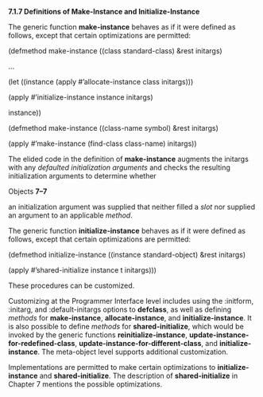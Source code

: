 **7.1.7 Definitions of Make-Instance and Initialize-Instance** 

The generic function **make-instance** behaves as if it were defined as follows, except that certain optimizations are permitted: 

(defmethod make-instance ((class standard-class) &rest initargs) 

... 

(let ((instance (apply #’allocate-instance class initargs))) 

(apply #’initialize-instance instance initargs) 

instance)) 

(defmethod make-instance ((class-name symbol) &rest initargs) 

(apply #’make-instance (find-class class-name) initargs)) 

The elided code in the definition of **make-instance** augments the initargs with any *defaulted initialization arguments* and checks the resulting initialization arguments to determine whether 

Objects **7–7**

 

 

an initialization argument was supplied that neither filled a *slot* nor supplied an argument to an applicable *method*. 

The generic function **initialize-instance** behaves as if it were defined as follows, except that certain optimizations are permitted: 

(defmethod initialize-instance ((instance standard-object) &rest initargs) 

(apply #’shared-initialize instance t initargs))) 

These procedures can be customized. 

Customizing at the Programmer Interface level includes using the :initform, :initarg, and :default-initargs options to **defclass**, as well as defining *methods* for **make-instance**, **allocate-instance**, and **initialize-instance**. It is also possible to define *methods* for **shared-initialize**, which would be invoked by the generic functions **reinitialize-instance**, **update-instance-for-redefined-class**, **update-instance-for-different-class**, and **initialize-instance**. The meta-object level supports additional customization. 

Implementations are permitted to make certain optimizations to **initialize-instance** and **shared-initialize**. The description of **shared-initialize** in Chapter 7 mentions the possible optimizations. 



 

 

